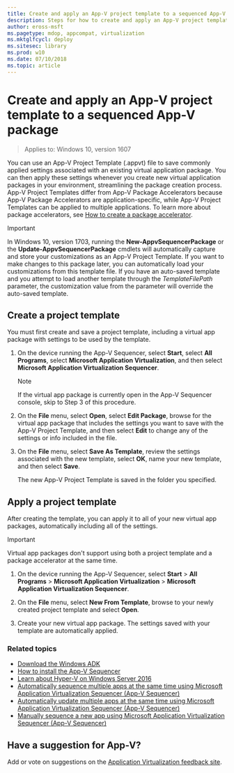 ```yaml
---
title: Create and apply an App-V project template to a sequenced App-V package (Windows 10)
description: Steps for how to create and apply an App-V project template (.appvt) to a sequenced App-V package.
author: eross-msft
ms.pagetype: mdop, appcompat, virtualization
ms.mktglfcycl: deploy
ms.sitesec: library
ms.prod: w10
ms.date: 07/10/2018
ms.topic: article
---
```

# Create and apply an App-V project template to a sequenced App-V package

>Applies to: Windows 10, version 1607

You can use an App-V Project Template (.appvt) file to save commonly applied settings associated with an existing virtual application package. You can then apply these settings whenever you create new virtual application packages in your environment, streamlining the package creation process. App-V Project Templates differ from App-V Package Accelerators because App-V Package Accelerators are application-specific, while App-V Project Templates can be applied to multiple applications. To learn more about package accelerators, see [How to create a package accelerator](appv-create-a-package-accelerator.md).

>[!IMPORTANT]
>In Windows 10, version 1703, running the **New-AppvSequencerPackage** or the **Update-AppvSequencerPackage** cmdlets will automatically capture and store your customizations as an App-V Project Template. If you want to make changes to this package later, you can automatically load your customizations from this template file. If you have an auto-saved template and you attempt to load another template through the *TemplateFilePath* parameter, the customization value from the parameter will override the auto-saved template.

## Create a project template

You must first create and save a project template, including a virtual app package with settings to be used by the template.

1. On the device running the App-V Sequencer, select **Start**, select **All Programs**, select **Microsoft Application Virtualization**, and then select **Microsoft Application Virtualization Sequencer**.

    >[!NOTE]
    >If the virtual app package is currently open in the App-V Sequencer console, skip to Step 3 of this procedure.

2. On the **File** menu, select **Open**, select **Edit Package**, browse for the virtual app package that includes the settings you want to save with the App-V Project Template, and then select **Edit** to change any of the settings or info included in the file.

3. On the **File** menu, select **Save As Template**, review the settings associated with the new template, select **OK**, name your new template, and then select **Save**.

    The new App-V Project Template is saved in the folder you specified.

## Apply a project template

After creating the template, you can apply it to all of your new virtual app packages, automatically including all of the settings.

>[!IMPORTANT]
>Virtual app packages don't support using both a project template and a package accelerator at the same time.

1. On the device running the App-V Sequencer, select **Start** > **All Programs** > **Microsoft Application Virtualization** > **Microsoft Application Virtualization Sequencer**.

2. On the **File** menu, select **New From Template**, browse to your newly created project template and select **Open**.

3. Create your new virtual app package. The settings saved with your template are automatically applied.

### Related topics

- [Download the Windows ADK](https://developer.microsoft.com/windows/hardware/windows-assessment-deployment-kit)
- [How to install the App-V Sequencer](appv-install-the-sequencer.md)
- [Learn about Hyper-V on Windows Server 2016](https://technet.microsoft.com/windows-server-docs/compute/hyper-v/hyper-v-on-windows-server)
- [Automatically sequence multiple apps at the same time using Microsoft Application Virtualization Sequencer (App-V Sequencer)](appv-auto-batch-sequencing.md)
- [Automatically update multiple apps at the same time using Microsoft Application Virtualization Sequencer (App-V Sequencer)](appv-auto-batch-updating.md)
- [Manually sequence a new app using Microsoft Application Virtualization Sequencer (App-V Sequencer)](appv-sequence-a-new-application.md)

## Have a suggestion for App-V?

Add or vote on suggestions on the [Application Virtualization feedback site](https://appv.uservoice.com/forums/280448-microsoft-application-virtualization).
